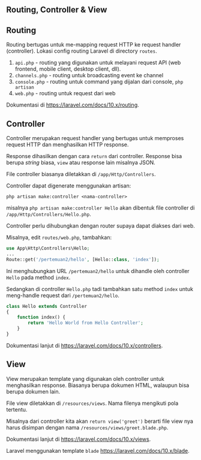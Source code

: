 Routing, Controller & View
---

## Routing

Routing bertugas untuk me-mapping request HTTP ke request handler (controller). Lokasi config routing Laravel di directory `routes`.

1. `api.php` - routing yang digunakan untuk melayani request API (web frontend, mobile client, desktop client, dll).
2. `channels.php` - routing untuk broadcasting event ke channel
3. `console.php` - routing untuk command yang dijalan dari console, `php artisan`
4. `web.php` - routing untuk request dari web

Dokumentasi di https://laravel.com/docs/10.x/routing.

## Controller

Controller merupakan request handler yang bertugas untuk memproses request HTTP dan menghasilkan HTTP response.

Response dihasilkan dengan cara `return` dari controller. Response bisa berupa *string* biasa, `view` atau response lain
misalnya JSON.

File controller biasanya diletakkan di `/app/Http/Controllers`.

Controller dapat digenerate menggunakan artisan:

```
php artisan make:controller <nama-controller>
```

misalnya `php artisan make:controller Hello` akan dibentuk file controller di `/app/Http/Controllers/Hello.php`.

Controller perlu dihubungkan dengan router supaya dapat diakses dari web.

Misalnya, edit `routes/web.php`, tambahkan:

```php
use App\Http\Controllers\Hello;
...
Route::get('/pertemuan2/hello', [Hello::class, 'index']);
```

Ini menghubungkan URL `/pertemuan2/hello` untuk dihandle oleh controller `Hello` pada method `index`.

Sedangkan di controller `Hello.php` tadi tambahkan satu method `index` untuk meng-handle request dari `/pertemuan2/hello`.

```php
class Hello extends Controller
{
    function index() {
        return 'Hello World from Hello Controller';
    }
}
```

Dokumentasi lanjut di https://laravel.com/docs/10.x/controllers.

## View

View merupakan template yang digunakan oleh controller untuk menghasilkan response. Biasanya berupa dokumen HTML,
walaupun bisa berupa dokumen lain.

File view diletakkan di `/resources/views`. Nama filenya mengikuti pola tertentu.

Misalnya dari controller kita akan `return view('greet')` berarti file view nya harus disimpan dengan 
nama `/resources/views/greet.blade.php`.

Dokumentasi lanjut di https://laravel.com/docs/10.x/views.

Laravel menggunakan template `blade` https://laravel.com/docs/10.x/blade.
